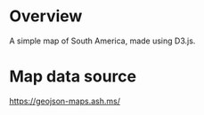 # Overview
A simple map of South America, made using D3.js.

# Map data source
https://geojson-maps.ash.ms/